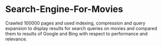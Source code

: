 # Search-Engine-For-Movies
Crawled 100000 pages and used indexing, compression and query expansion to display results for search queries on movies and compared them to results of Google and Bing with respect to performance and relevance.
